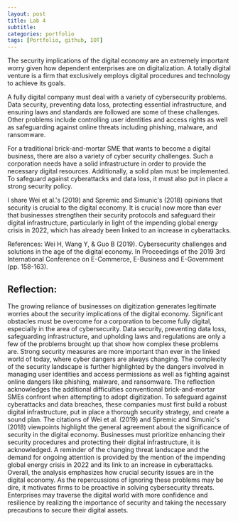```yaml
---
layout: post
title: Lab 4 
subtitle:
categories: portfolio
tags: [Portfolio, github, IOT]
---
```


The security implications of the digital economy are an extremely important worry given how dependent enterprises are on digitalization. A totally digital venture is a firm that exclusively employs digital procedures and technology to achieve its goals.

A fully digital company must deal with a variety of cybersecurity problems. Data security, preventing data loss, protecting essential infrastructure, and ensuring laws and standards are followed are some of these challenges. Other problems include controlling user identities and access rights as well as safeguarding against online threats including phishing, malware, and ransomware.

For a traditional brick-and-mortar SME that wants to become a digital business, there are also a variety of cyber security challenges. Such a corporation needs have a solid infrastructure in order to provide the necessary digital resources. Additionally, a solid plan must be implemented. To safeguard against cyberattacks and data loss, it must also put in place a strong security policy.

I share Wei et al.'s (2019) and Spremic and Simunic's (2018) opinions that security is crucial to the digital economy. It is crucial now more than ever that businesses strengthen their security protocols and safeguard their digital infrastructure, particularly in light of the impending global energy crisis in 2022, which has already been linked to an increase in cyberattacks.

References:
Wei H, Wang Y, & Guo B (2019). Cybersecurity challenges and solutions in the age of the digital economy. In Proceedings of the 2019 3rd International Conference on E-Commerce, E-Business and E-Government (pp. 158-163).


## Reflection:

The growing reliance of businesses on digitization generates legitimate worries about the security implications of the digital economy. Significant obstacles must be overcome for a corporation to become fully digital, especially in the area of cybersecurity. Data security, preventing data loss, safeguarding infrastructure, and upholding laws and regulations are only a few of the problems brought up that show how complex these problems are.
Strong security measures are more important than ever in the linked world of today, where cyber dangers are always changing. The complexity of the security landscape is further highlighted by the dangers involved in managing user identities and access permissions as well as fighting against online dangers like phishing, malware, and ransomware.
The reflection acknowledges the additional difficulties conventional brick-and-mortar SMEs confront when attempting to adopt digitization. To safeguard against cyberattacks and data breaches, these companies must first build a robust digital infrastructure, put in place a thorough security strategy, and create a sound plan.
The citations of Wei et al. (2019) and Spremic and Simunic's (2018) viewpoints highlight the general agreement about the significance of security in the digital economy. Businesses must prioritize enhancing their security procedures and protecting their digital infrastructure, it is acknowledged. A reminder of the changing threat landscape and the demand for ongoing attention is provided by the mention of the impending global energy crisis in 2022 and its link to an increase in cyberattacks.
Overall, the analysis emphasizes how crucial security issues are in the digital economy. As the repercussions of ignoring these problems may be dire, it motivates firms to be proactive in solving cybersecurity threats. Enterprises may traverse the digital world with more confidence and resilience by realizing the importance of security and taking the necessary precautions to secure their digital assets.
